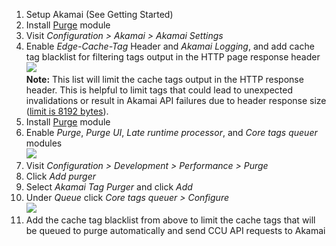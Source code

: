 1. Setup Akamai (See Getting Started)
2. Install [Purge](http://drupal.org/project/purge) module
3. Visit _Configuration > Akamai > Akamai Settings_
4. Enable _Edge-Cache-Tag_ Header and _Akamai Logging_, and add cache tag blacklist for filtering tags output in the HTTP page response header  
![](https://www.drupal.org/files/Akamai%20Configuration%20%7C%20Drush%20Site-Install%202021-10-19%2014-22-05.png)  
**Note:** This list will limit the cache tags output in the HTTP response header. This is helpful to limit tags that could lead to unexpected invalidations or result in Akamai API failures due to header response size ([limit is 8192 bytes](https://www.drupal.org/project/akamai/issues/2968511)).
5. Install [Purge](http://drupal.org/project/purge) module
6. Enable _Purge_, _Purge UI_, _Late runtime processor_, and _Core tags queuer_ modules  
![](https://www.drupal.org/files/Extend%20%7C%20Drush%20Site-Install%202021-10-19%2014-55-03.png)
7. Visit _Configuration > Development > Performance > Purge_
8. Click _Add purger_
9. Select _Akamai Tag Purger_ and click _Add_
10. Under _Queue_ click _Core tags queuer > Configure_  
_![](https://www.drupal.org/files/Purge%20%7C%20Drush%20Site-Install%202021-10-19%2014-41-47.png)_
11. Add the cache tag blacklist from above to limit the cache tags that will be queued to purge automatically and send CCU API requests to Akamai
